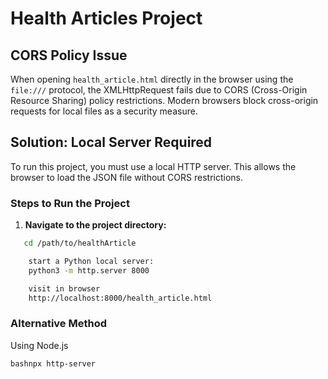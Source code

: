 # Health Articles Project

## CORS Policy Issue

When opening `health_article.html` directly in the browser using the `file:///` protocol, the XMLHttpRequest fails due to CORS (Cross-Origin Resource Sharing) policy restrictions. Modern browsers block cross-origin requests for local files as a security measure.

## Solution: Local Server Required

To run this project, you must use a local HTTP server. This allows the browser to load the JSON file without CORS restrictions.

### Steps to Run the Project

1. **Navigate to the project directory:**

```bash
   cd /path/to/healthArticle

    start a Python local server:
    python3 -m http.server 8000

    visit in browser
    http://localhost:8000/health_article.html

```

### Alternative Method

Using Node.js

```bash
bashnpx http-server
```
